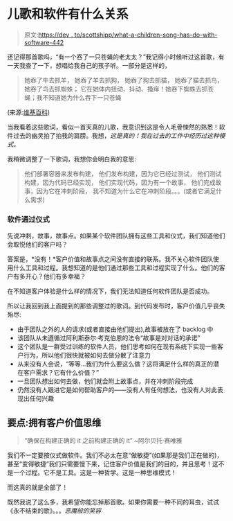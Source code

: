 # 儿歌和软件有什么关系

> 原文:[https://dev . to/scottshipp/what-a-children-song-has-do-with-software-442](https://dev.to/scottshipp/what-a-childrens-song-has-to-do-with-software-442)

还记得那首歌吗，“有一个吞了一只苍蝇的老太太？”我记得小时候听过这首歌，有一天我查了一下，想唱给我自己的孩子听。一部分是这样的，

> 她吞了牛去抓羊，
> 她吞了羊去抓狗，
> 她吞了狗去抓猫，
> 她吞了猫去抓鸟，
> 她吞了鸟去抓蜘蛛；
> 它在她体内扭动、抖动、搔痒！她吞下蜘蛛去抓苍蝇；我不知道她为什么吞下一只苍蝇

(来源:[维基百科](https://en.wikipedia.org/wiki/There_Was_an_Old_Lady_Who_Swallowed_a_Fly#Lyrics))

当我看着这些歌词，看似一首天真的儿歌，我意识到这是令人毛骨悚然的熟悉！软件过去的幽灵拍了拍我的肩膀。我想，*这是真的！我在过去的工作中经历过这种模式。*

我稍微调整了一下歌词，我想你会明白我的意思:

> 他们部署容器来发布构建，
> 他们发布构建，因为它已经过测试，
> 他们测试构建，因为代码已经实现，
> 他们实现代码，因为有一个故事，
> 他们完成故事，因为它在冲刺阶段，
> 我不知道为什么它在冲刺阶段。。。(或者它满足什么需求)

### [](#software-by-ceremony)软件通过仪式

先说冲刺，故事，故事点。如果某个软件团队拥有这些工具和仪式，我们知道他们会取悦他们的客户吗？

答案是，*没有！*客户价值和故事点之间没有直接的联系。我不关心软件团队使用什么工具和过程。我想知道的是他们通过那些工具和过程实现了什么。他们的客户有多开心？他们有多幸福？

在不知道客户体验是什么样的情况下，我们无法知道任何软件团队是否成功。

所以让我回到我上面提到的那些调整过的歌词。到代码发布时，客户价值几乎丧失殆尽:

*   由于团队之外的人的请求(或者直接由他们提出),故事被放在了 backlog 中
*   该团队从未遵循过阿利斯泰尔·考克伯恩的法令“故事是对对话的承诺”
*   这个团队是一群受过训练的软件人员，他们思考如何在现有系统下实现一些客户行为，所以他们很快就被如何去做分散了注意力
*   从来没有人会说，“等等...我们为什么要这么做？这将满足什么样的真正的潜在客户需求？它有什么价值？”
*   一旦团队想出如何去做，他们就会附上故事点，并在冲刺阶段完成
*   仍然没有人跟进它是如何帮助客户的——没有人有任何想法，也没有人对此表现出任何兴趣

## [](#the-takeaway-have-a-customer-value-mindset)要点:拥有客户价值思维

> “确保在构建正确的 it 之前构建正确的 it”
> ~阿尔贝托·赛唯雅

我们不一定要按仪式做软件。我们不必太在意“做敏捷”(如果那是我们正在做的)，甚至“变得敏捷”我们只需要慢下来，记住客户价值是我们的目的，并且思考！这不是一个过程。它不是工具。这是一种哲学。这是一种思维模式！

而这真的就是全部了！

既然我说了这么多，我希望你能忘掉那首歌。如果你需要一种不同的耳虫，试试《永不结束的歌》。。。*恶魔般的笑容*